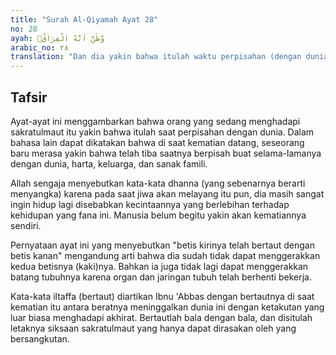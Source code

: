 ```yaml
---
title: "Surah Al-Qiyamah Ayat 28"
no: 28
ayah: وَّظَنَّ اَنَّهُ الْفِرَاقُۙ
arabic_no: ٢٨
translation: "Dan dia yakin bahwa itulah waktu perpisahan (dengan dunia), "
---
```


## Tafsir

Ayat-ayat ini menggambarkan bahwa orang yang sedang menghadapi sakratulmaut itu yakin bahwa itulah saat perpisahan dengan dunia. Dalam bahasa lain dapat dikatakan bahwa di saat kematian datang, seseorang baru merasa yakin bahwa telah tiba saatnya berpisah buat selama-lamanya dengan dunia, harta, keluarga, dan sanak famili.

Allah sengaja menyebutkan kata-kata dhanna (yang sebenarnya berarti menyangka) karena pada saat jiwa akan melayang itu pun, dia masih sangat ingin hidup lagi disebabkan kecintaannya yang berlebihan terhadap kehidupan yang fana ini. Manusia belum begitu yakin akan kematiannya sendiri.

Pernyataan ayat ini yang menyebutkan "betis kirinya telah bertaut dengan betis kanan" mengandung arti bahwa dia sudah tidak dapat menggerakkan kedua betisnya (kaki)nya. Bahkan ia juga tidak lagi dapat menggerakkan batang tubuhnya karena organ dan jaringan tubuh telah berhenti bekerja.

Kata-kata iltaffa (bertaut) diartikan Ibnu 'Abbas dengan bertautnya di saat kematian itu antara beratnya meninggalkan dunia ini dengan ketakutan yang luar biasa menghadapi akhirat. Bertautlah bala dengan bala, dan disitulah letaknya siksaan sakratulmaut yang hanya dapat dirasakan oleh yang bersangkutan.